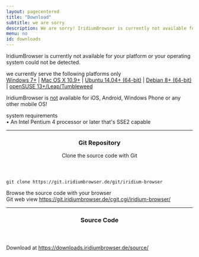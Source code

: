 ```yaml
---
layout: pagecentered
title: "Download"
subtitle: we are sorry
description: We are sorry! IridiumBrowser is currently not available for your platform or your operating system could not be detected.
menu: no
id: downloads
---
```


IridiumBrowser is currently not available for your platform or your operating system could not be detected.
     
we currently serve the following platforms only     
<a href="windows.html"><span class="fa fa-windows"></span> Windows 7+</a> | 
<a href="mac_os"><span class="fa fa-apple"></span> Mac OS X 10.9+</a> | 
<a href="linux.html"><span class="fl fl-ubuntu"></span> Ubuntu 14.04+ (64-bit)</a> | 
<a href="linux.html"><span class="fl fl-debian"></span> Debian 8+ (64-bit)</a> | 
<a href="linux.html"><span class="fl fl-opensuse"></span> openSUSE 13+/Leap/Tumbleweed</a>     
     
<span class="fa fa-warning"></span> IridiumBrowser is <u>not</u> available for iOS, Android, Windows Phone or any other mobile OS!     
     
<p>system requirements<br/>
&#8226; An Intel Pentium 4 processor or later that's SSE2 capable</p>
  
<hr>
  
<div class="icon dl fa-github"></div>
<header>
	<h3>Git Repository</h3>
	<p>Clone the source code with Git</p>
</header>

	git clone https://git.iridiumbrowser.de/git/iridium-browser

<p>Browse the source code with your browser<br/>
Git web view <a href="https://git.iridiumbrowser.de/cgit.cgi/iridium-browser/" target="_blank">https://git.iridiumbrowser.de/cgit.cgi/iridium-browser/</a></p>
  
<hr>
  
<div class="icon dl fa-code"></div>
<header>
<h3>Source Code</h3>
</header>
<p>Download at <a href="https://downloads.iridiumbrowser.de/source/" target="_blank">https://downloads.iridiumbrowser.de/source/</a></p>


